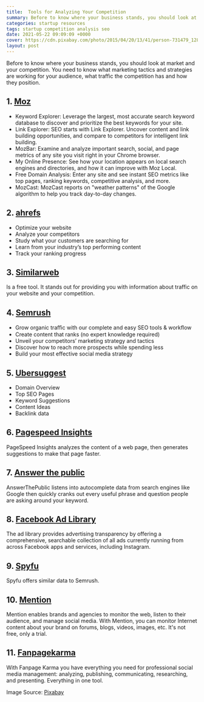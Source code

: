 ```yaml
---
title:  Tools for Analyzing Your Competition
summary: Before to know where your business stands, you should look at market and your competition. You need to know what marketing tactics and strategies are working for your audience, what traffic the competition has and how they position.
categories: startup resources
tags: startup competition analysis seo
date: 2021-05-22 09:09:09 +0000
cover: https://cdn.pixabay.com/photo/2015/04/20/13/41/person-731479_1280.jpg
layout: post
---
```


Before to know where your business stands, you should look at market and your competition. You need to know what marketing tactics and strategies are working for your audience, what traffic the competition has and how they position.

<h2>1. <a href="https://moz.com/free-seo-tools" target="_blank">Moz</a></h2>

- Keyword Explorer: Leverage the largest, most accurate search keyword database to discover and prioritize the best keywords for your site.
- Link Explorer: SEO starts with Link Explorer. Uncover content and link building opportunities, and compare to competitors for intelligent link building.
- MozBar: Examine and analyze important search, social, and page metrics of any site you visit right in your Chrome browser.
- My Online Presence: See how your location appears on local search engines and directories, and how it can improve with Moz Local.
- Free Domain Analysis: Enter any site and see instant SEO metrics like top pages, ranking keywords, competitive analysis, and more.
- MozCast: MozCast reports on "weather patterns" of the Google algorithm to help you track day-to-day changes. 

<h2>2. <a href="https://ahrefs.com/" target="_blank">ahrefs</a></h2>

- Optimize your website
- Analyze your competitors
- Study what your customers are searching for
- Learn from your industry’s top performing content
- Track your ranking progress

<h2>3. <a href="https://www.similarweb.com/" target="_blank">Similarweb</a></h2>
Is a free tool. It stands out for providing you with information about traffic on your website and your competition.

<h2>4. <a href="https://semrush.com/" target="_blank">Semrush</a></h2>

- Grow organic traﬃc with our complete and easy SEO tools & workﬂow
- Create content that ranks (no expert knowledge required)
- Unveil your competitors’ marketing strategy and tactics
- Discover how to reach more prospects while spending less
- Build your most effective social media strategy
        
<h2>5. <a href="https://neilpatel.com/ubersuggest/" target="_blank">Ubersuggest</a></h2>

- Domain Overview
- Top SEO Pages
- Keyword Suggestions
- Content Ideas
- Backlink data

<h2>6. <a href="https://developers.google.com/speed/pagespeed/insights/" target="_blank">Pagespeed Insights</a></h2>

PageSpeed Insights analyzes the content of a web page, then generates suggestions to make that page faster.

<h2>7. <a href="https://answerthepublic.com/" target="_blank">Answer the public</a></h2>

AnswerThePublic listens into autocomplete data from search engines like Google then quickly cranks out every useful phrase and question people are asking around your keyword.

<h2>8. <a href="https://www.facebook.com/ads/library" target="_blank">Facebook Ad Library</a></h2>

The ad library provides advertising transparency by offering a comprehensive, searchable collection of all ads currently running from across Facebook apps and services, including Instagram.

<h2>9. <a href="https://www.spyfu.com/" target="_blank">Spyfu</a></h2>

Spyfu offers similar data to Semrush.

<h2>10. <a href="https://mention.com/" target="_blank">Mention</a></h2>

Mention enables brands and agencies to monitor the web, listen to their audience, and manage social media. With Mention, you can monitor Internet content about your brand on forums, blogs, videos, images, etc. It's not free, only a trial.

<h2>11. <a href="https://www.fanpagekarma.com/start" target="_blank">Fanpagekarma</a></h2>

 With Fanpage Karma you have everything you need for professional social media management: analyzing, publishing, communicating, researching, and presenting. Everything in one tool. 

Image Source: <a href="https://pixabay.com/images/id-731479/" target="_blank">Pixabay</a>